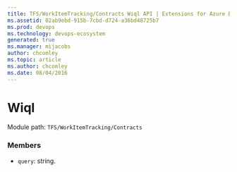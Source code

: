 ```yaml
---
title: TFS/WorkItemTracking/Contracts Wiql API | Extensions for Azure DevOps Services
ms.assetid: 02ab9ebd-915b-7cbd-d724-a36bd48725b7
ms.prod: devops
ms.technology: devops-ecosystem
generated: true
ms.manager: mijacobs
author: chcomley
ms.topic: article
ms.author: chcomley
ms.date: 08/04/2016
---
```


# Wiql

Module path: `TFS/WorkItemTracking/Contracts`


### Members

* `query`: string. 

